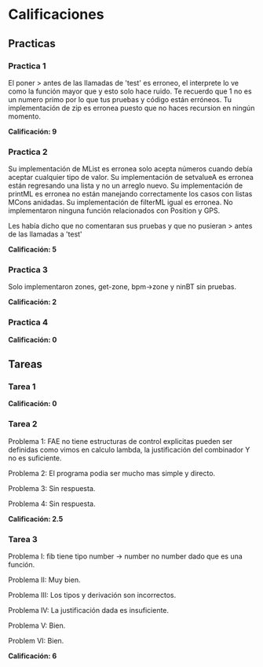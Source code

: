 # Calificaciones

## Practicas

### Practica 1

El poner > antes de las llamadas de 'test' es erroneo, el interprete lo ve como la función mayor que y esto solo hace ruido. Te recuerdo que 1 no es un numero primo por lo que tus pruebas y código están erróneos. Tu implementación de zip es erronea puesto que no haces recursion en ningún momento.

**Calificación: 9**

### Practica 2

Su implementación de MList es erronea solo acepta números cuando debía
aceptar cualquier tipo de valor. Su implementación de setvalueA es erronea están regresando una lista y no un arreglo nuevo. Su implementación de printML es erronea no están manejando correctamente los casos con listas MCons anidadas.
Su implementación de filterML igual es erronea.
No implementaron ninguna función relacionados con Position y GPS.

Les había dicho que no comentaran sus pruebas y que no pusieran > antes de las
llamadas a 'test'

**Calificación: 5**

### Practica 3

Solo implementaron zones, get-zone, bpm->zone y ninBT sin pruebas.

**Calificación: 2**

### Practica 4

**Calificación: 0**

## Tareas

### Tarea 1

**Calificación: 0**

### Tarea 2

Problema 1: FAE no tiene estructuras de control explicitas pueden ser definidas
como vimos en calculo lambda, la justificación del combinador Y no es suficiente.

Problema 2: El programa podia ser mucho mas simple y directo.

Problema 3: Sin respuesta.

Problema 4: Sin respuesta.

**Calificación: 2.5**

### Tarea 3

Problema I: fib tiene tipo number -> number no number dado que es una función.

Problema II: Muy bien.

Problema III: Los tipos y derivación son incorrectos.

Problema IV: La justificación dada es insuficiente.

Problema V: Bien.

Problem VI: Bien.

**Calificación: 6**